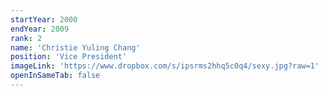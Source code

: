 ```yaml
---
startYear: 2000
endYear: 2009
rank: 2
name: 'Christie Yuling Chang'
position: 'Vice President'
imageLink: 'https://www.dropbox.com/s/ipsrms2hhq5c0q4/sexy.jpg?raw=1'
openInSameTab: false
---
```

